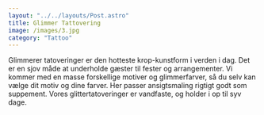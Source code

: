 ```yaml
---
layout: "../../layouts/Post.astro"
title: Glimmer Tattovering
image: /images/3.jpg
category: "Tattoo"
---
```


Glimmerer tatoveringer er den hotteste krop-kunstform i verden i dag.
Det er en sjov måde at underholde gæster til fester og arrangementer. Vi kommer med en masse forskellige motiver og glimmerfarver, så du selv kan vælge dit motiv og dine farver. Her passer ansigtsmaling rigtigt godt som suppement.
Vores glittertatoveringer er vandfaste, og holder i op til syv dage.
